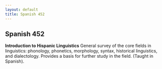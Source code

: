 ```yaml
---
layout: default
title: Spanish 452
---
```


## Spanish 452

<strong>Introduction to Hispanic Linguistics</strong>
General survey of the core fields in linguistics: phonology, phonetics, morphology, syntax, historical linguistics, and dialectology. Provides a basis for further study in the field. (Taught in Spanish).
